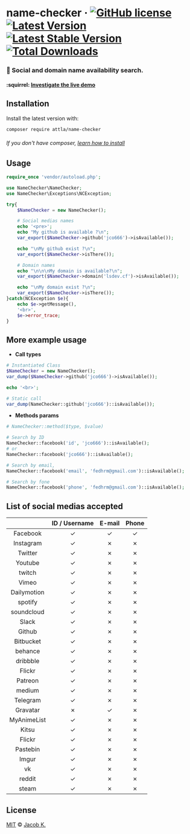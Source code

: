 # name-checker &middot; [![GitHub license](https://img.shields.io/badge/license-MIT-lightgrey.svg)](LICENSE) [![Latest Version](https://img.shields.io/github/release/jco666/name-checker.svg)](https://github.com/jco666/name-checker/releases) [![Latest Stable Version](https://img.shields.io/packagist/v/attla/name-checker)](https://packagist.org/packages/attla/name-checker) [![Total Downloads](https://img.shields.io/packagist/dt/attla/name-checker.svg)](https://packagist.org/packages/attla/name-checker)

### :ledger: Social and domain name availability search.

#### :squirrel: [Investigate the live demo](https://nchecker.000webhostapp.com/)

## Installation

Install the latest version with:

```bash
composer require attla/name-checker
```

###### If you don't have composer, [learn how to install](https://getcomposer.org/)

## Usage

```php
require_once 'vendor/autoload.php';

use NameChecker\NameChecker;
use NameChecker\Exceptions\NCException;

try{
	$NameChecker = new NameChecker();

	# Social medias names
	echo '<pre>';
	echo "My github is available ?\n";
	var_export($NameChecker->github('jco666')->isAvailable());

	echo "\nMy github exist ?\n";
	var_export($NameChecker->isThere());

	# Domain names
	echo "\n\n\nMy domain is available?\n";
	var_export($NameChecker->domain('lsdev.cf')->isAvailable());

	echo "\nMy domain exist ?\n";
	var_export($NameChecker->isThere());
}catch(NCException $e){
	echo $e->getMessage(),
	'<br>',
	$e->error_trace;
}
```
## More example usage
* **Call types**
```php
# Instantiated Class
$NameChecker = new NameChecker();
var_dump($NameChecker->github('jco666')->isAvailable());

echo '<br>';

# Static call
var_dump(NameChecker::github('jco666')::isAvailable());
```

* **Methods params**
```php
# NameChecker::method($type, $value)

# Search by ID
NameChecker::facebook('id', 'jco666')::isAvailable();
# or
NameChecker::facebook('jco666')::isAvailable();

# Search by email, 
NameChecker::facebook('email', 'fedhrm@gmail.com')::isAvailable();

# Search by fone
NameChecker::facebook('phone', 'fedhrm@gmail.com')::isAvailable();
```

## List of social medias accepted

|  | ID / Username | E-mail | Phone |
|:-:|:-:|:-:|:-:|
| Facebook | ✓ | ✓ | ✓ |
| Instagram | ✓ | ✗ | ✗ |
| Twitter | ✓ | ✗ | ✗ |
| Youtube | ✓ | ✗ | ✗ |
| twitch | ✓ | ✗ | ✗ |
| Vimeo | ✓ | ✗ | ✗ |
| Dailymotion | ✓ | ✗ | ✗ |
| spotify | ✓ | ✗ | ✗ |
| soundcloud | ✓ | ✗ | ✗ |
| Slack | ✓ | ✗ | ✗ |
| Github | ✓ | ✗ | ✗ |
| Bitbucket | ✓ | ✗ | ✗ |
| behance | ✓ | ✗ | ✗ |
| dribbble | ✓ | ✗ | ✗ |
| Flickr | ✓ | ✗ | ✗ |
| Patreon | ✓ | ✗ | ✗ |
| medium | ✓ | ✗ | ✗ |
| Telegram | ✓ | ✗ | ✗ |
| Gravatar | ✗ | ✓ | ✗ |
| MyAnimeList | ✓ | ✗ | ✗ |
| Kitsu | ✓ | ✗ | ✗ |
| Flickr | ✓ | ✗ | ✗ |
| Pastebin | ✓ | ✗ | ✗ |
| Imgur | ✓ | ✗ | ✗ |
| vk | ✓ | ✗ | ✗ |
| reddit | ✓ | ✗ | ✗ |
| steam | ✓ | ✗ | ✗ |


## License

[MIT](LICENSE) © [Jacob K.](http://lsdev.cf)
